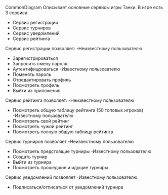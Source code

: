 CommonDiagram Описывает основные сервисы игры Танки. 
В игре есть 3 сервиса
- Сервис регистрации
- Сервис турниров
- Сервис уведомлений
- Сервис рейтинга

Сервис регистрации позволяет:
-Неизвестному пользователю 
 + Зарегистрироваться
 + Запросить смену пароля
 + Аутентифицроваться
-Известному пользователю
 + Поменять пароль
 + Отредактировать профиль
 + Посмотреть профиль
 + Выйти из приложения

Сервис рейтинга позволяет:
-Неизвестному пользователю 
 + Посмотреть общую таблицу рейтинга (50 топовых игроков)
-Известному пользователю
 + Посмотреть свой рейтинг
 + Посмотреть чужой рейтинг
 + Посмотреть полную общую таблицу рейтинга

Сервис турниров позволяет
-Неизвестному пользователю 
 + Посмотреть предстоящие турниры
-Известному пользователю
 + Создать турнир
 + Выйти из турнира
 + Посмотреть прошедшие и идущие турниры

Сервис уведомлений позволяет
-Известному пользователю
 + Подписаться/отписаться от уведомлений турнира

